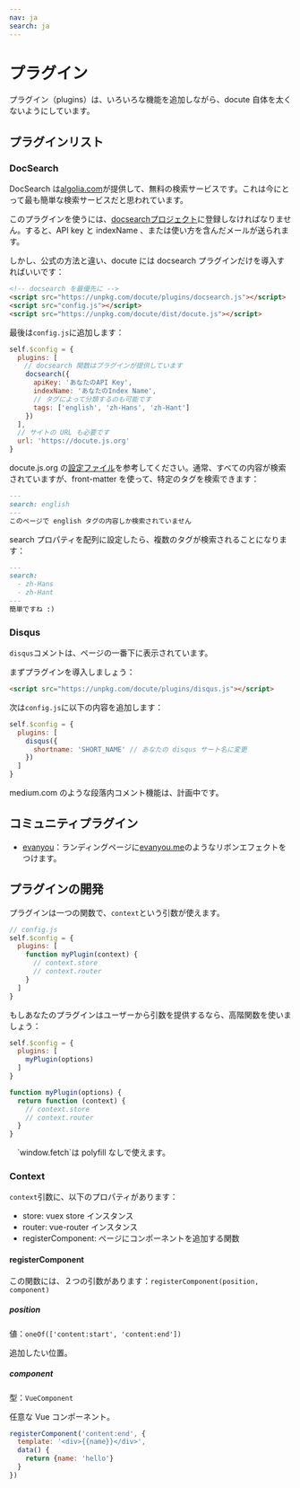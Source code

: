 ```yaml
---
nav: ja
search: ja
---
```


# プラグイン

プラグイン（plugins）は、いろいろな機能を追加しながら、docute 自体を太くないようにしています。

## プラグインリスト

### DocSearch

DocSearch は[algolia.com](http://algolia.com)が提供して、無料の検索サービスです。これは今にとって最も簡単な検索サービスだと思われています。

このプラグインを使うには、[docsearchプロジェクト](https://community.algolia.com/docsearch/)に登録しなければなりません。すると、API key と indexName 、または使い方を含んだメールが送られます。

しかし、公式の方法と違い、docute には docsearch プラグインだけを導入すればいいです：

```html
<!-- docsearch を最優先に -->
<script src="https://unpkg.com/docute/plugins/docsearch.js"></script>
<script src="config.js"></script>
<script src="https://unpkg.com/docute/dist/docute.js"></script>
```

最後は`config.js`に追加します：

```js
self.$config = {
  plugins: [
  　// docsearch 関数はプラグインが提供しています
    docsearch({
      apiKey: 'あなたのAPI Key',
      indexName: 'あなたのIndex Name',
      // タグによって分類するのも可能です
      tags: ['english', 'zh-Hans', 'zh-Hant']
    })
  ],
  // サイトの URL も必要です
  url: 'https://docute.js.org'
}
```

docute.js.org の[設定ファイル](https://github.com/algolia/docsearch-configs/blob/master/configs/docute.json)を参考してください。通常、すべての内容が検索されていますが、front-matter を使って、特定のタグを検索できます：

```markdown
---
search: english
---
このページで english タグの内容しか検索されていません
```

search プロパティを配列に設定したら、複数のタグが検索されることになります：

```markdown
---
search: 
  - zh-Hans
  - zh-Hant
---
簡単ですね :)
```

### Disqus

`disqus`コメントは、ページの一番下に表示されています。

まずプラグインを導入しましょう：

```html
<script src="https://unpkg.com/docute/plugins/disqus.js"></script>
```

次は`config.js`に以下の内容を追加します：

```js
self.$config = {
  plugins: [
    disqus({
      shortname: 'SHORT_NAME' // あなたの disqus サート名に変更
    })
  ]
}
```

medium.com のような段落内コメント機能は、計画中です。

## コミュニティプラグイン

- [evanyou](https://github.com/egoist/docute-evanyou)：ランディングページに[evanyou.me](http://evanyou.me)のようなリボンエフェクトをつけます。

## プラグインの開発

プラグインは一つの関数で、`context`という引数が使えます。

```js
// config.js
self.$config = {
  plugins: [
    function myPlugin(context) {
      // context.store
      // context.router
    }
  ]
}
```

もしあなたのプラグインはユーザーから引数を提供するなら、高階関数を使いましょう：

```js
self.$config = {
  plugins: [
    myPlugin(options)
  ]
}

function myPlugin(options) {
  return function (context) {
    // context.store
    // context.router
  }
}
```

<p class="tip">
　`window.fetch`は polyfill なしで使えます。
</p>

### Context

`context`引数に、以下のプロパティがあります：

- store: vuex store インスタンス
- router: vue-router インスタンス
- registerComponent: ページにコンポーネントを追加する関数

#### registerComponent

この関数には、２つの引数があります：`registerComponent(position, component)`

##### position

値：`oneOf(['content:start', 'content:end'])`

追加したい位置。

##### component

型：`VueComponent`

任意な Vue コンポーネント。

```js
registerComponent('content:end', {
  template: '<div>{{name}}</div>',
  data() {
    return {name: 'hello'}
  }
})
```

